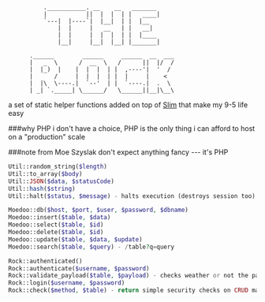 ```
          .___________. __    __   _______
          |           ||  |  |  | |   ____|
          `---|  |----`|  |__|  | |  |__
              |  |     |   __   | |   __|
              |  |     |  |  |  | |  |____
              |__|     |__|  |__| |_______|

      .______        ______     ______  __  ___
      |   _  \      /  __  \   /      ||  |/  /
      |  |_)  |    |  |  |  | |  ,----'|  '  /
      |      /     |  |  |  | |  |     |    <
      |  |\  \----.|  `--'  | |  `----.|  .  \
      | _| `._____| \______/   \______||__|\__\
```

a set of static helper functions added on top of [Slim](https://github.com/slimphp/Slim) that make my 9-5 life easy

###why PHP
i don't have a choice, PHP is the only thing i can afford to host on a "production" scale

###note from Moe Szyslak
don't expect anything fancy --- it's PHP

```php
Util::random_string($length)
Util::to_array($body)
Util::JSON($data, $statusCode)
Util::hash($string)
Util::halt($status, $message) - halts execution (destroys session too)

Moedoo::db($host, $port, $user, $password, $dbname)
Moedoo::insert($table, $data)
Moedoo::select($table, $id)
Moedoo::delete($table, $id)
Moedoo::update($table, $data, $update)
Moedoo::search($table, $query) - /table?q=query

Rock::authenticated()
Rock::authenticate($username, $password)
Rock::validate_payload($table, $payload) - checks weather or not the payload corresponds to the config file
Rock::login($username, $password)
Rock::check($method, $table) - return simple security checks on CRUD mapping
```
